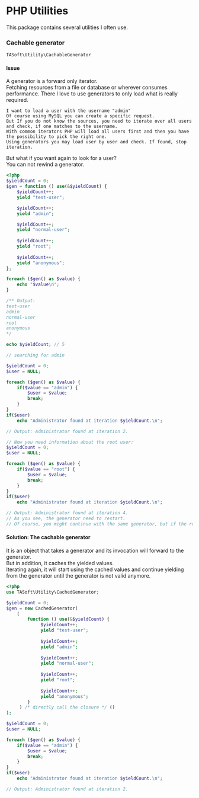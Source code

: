 # PHP Utilities
This package contains several utilities I often use.

### Cachable generator
```TASoft\Utility\CachableGenerator```

#### Issue
A generator is a forward only iterator.  
Fetching resources from a file or database or wherever consumes performance. There I love to use generators to only load what is really required.  

    I want to load a user with the username "admin"
    Of course using MySQL you can create a specific request.  
    But If you do not know the sources, you need to iterate over all users and check, if one matches to the username.  
    With common iterators PHP will load all users first and then you have the possibility to pick the right one.  
    Using generators you may load user by user and check. If found, stop iteration.

But what if you want again to look for a user?  
You can not rewind a generator.
```php
<?php
$yieldCount = 0;
$gen = function () use(&$yieldCount) {
    $yieldCount++;
    yield "test-user";

    $yieldCount++;
    yield "admin";

    $yieldCount++;
    yield "normal-user";
    
    $yieldCount++;
    yield "root";
    
    $yieldCount++;
    yield "anonymous";
};

foreach ($gen() as $value) {
    echo "$value\n";
}

/** Output:
test-user
admin
normal-user
root
anonymous
*/

echo $yieldCount; // 5

// searching for admin

$yieldCount = 0;
$user = NULL;

foreach ($gen() as $value) {
    if($value == "admin") {
        $user = $value;
        break;
    }
}
if($user)
    echo "Administrator found at iteration $yieldCount.\n";

// Output: Administrator found at iteration 2.

// Now you need information about the root user:
$yieldCount = 0;
$user = NULL;

foreach ($gen() as $value) {
    if($value == "root") {
        $user = $value;
        break;
    }
}
if($user)
    echo "Administrator found at iteration $yieldCount.\n";

// Output: Administrator found at iteration 4.
// As you see, the generator need to restart.
// Of course, you might continue with the same generator, but if the root user came before admin, you'll never get it.

```
#### Solution: The cachable generator
It is an object that takes a generator and its invocation will forward to the generator.  
But in addition, it caches the yielded values.  
Iterating again, it will start using the cached values and continue yielding from the generator until the generator is not valid anymore.

```php
<?php
use TASoft\Utility\CachedGenerator;

$yieldCount = 0;
$gen = new CachedGenerator(
    (
        function () use(&$yieldCount) {
             $yieldCount++;
             yield "test-user";
         
             $yieldCount++;
             yield "admin";
         
             $yieldCount++;
             yield "normal-user";
             
             $yieldCount++;
             yield "root";
             
             $yieldCount++;
             yield "anonymous";
        }
     ) /* directly call the closure */ ()
);

$yieldCount = 0;
$user = NULL;

foreach ($gen() as $value) {
    if($value == "admin") {
        $user = $value;
        break;
    }
}
if($user)
    echo "Administrator found at iteration $yieldCount.\n";

// Output: Administrator found at iteration 2.
```